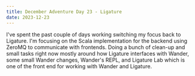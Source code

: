 ```yaml
---
title: December Adventure Day 23 - Ligature
date: 2023-12-23
---
```


I've spent the past couple of days working switching my focus back to Ligature.
I'm focusing on the Scala implementation for the backend using ZeroMQ to communicate with frontends.
Doing a bunch of clean-up and small tasks right now mostly around how Ligature interfaces with Wander,
some small Wander changes, Wander's REPL, and Ligature Lab which is one of the front end for working with Wander and Ligature.
